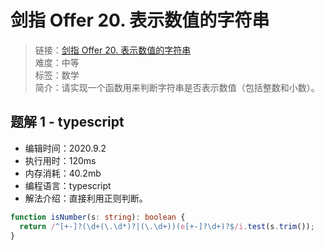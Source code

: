 # 剑指 Offer 20. 表示数值的字符串

> 链接：[剑指 Offer 20. 表示数值的字符串](https://leetcode-cn.com/problems/predict-the-winner/)  
> 难度：中等  
> 标签：数学  
> 简介：请实现一个函数用来判断字符串是否表示数值（包括整数和小数）。

## 题解 1 - typescript

- 编辑时间：2020.9.2
- 执行用时：120ms
- 内存消耗：40.2mb
- 编程语言：typescript
- 解法介绍：直接利用正则判断。

```typescript
function isNumber(s: string): boolean {
  return /^[+-]?(\d+(\.\d*)?|(\.\d+))(e[+-]?\d+)?$/i.test(s.trim());
}
```
